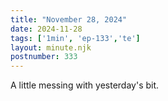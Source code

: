 ```yaml
---
title: "November 28, 2024"
date: 2024-11-28
tags: ['1min', 'ep-133','te']
layout: minute.njk
postnumber: 333
---
```

A little messing with yesterday's bit. 